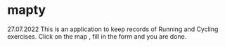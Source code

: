 # mapty
27.07.2022
This is an application to keep records of Running and Cycling exercises. Click on the map , fill in the form and you are done.
